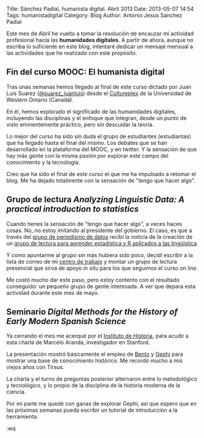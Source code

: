 Title: Sánchez Padial, humanista digital. Abril 2013
Date: 2013-05-07 14:54
Tags: humanistadigital
Category: Blog
Author: Antonio Jesus Sanchez Padial

Este mes de Abril he vuelto a tomar la resolución de encauzar mi actividad
profesional hacia las **humanidades digitales**. A partir de ahora, aunque no
escriba lo suficiente en este blog, intentaré dedicar un mensaje mensual a las
actividades que he realizado con este propósito.

## Fin del curso MOOC: El humanista digital

Tras unas semanas hemos llegado al final de este curso dictado por Juan Luis
Suárez ([@suarez_juanluis](https://twitter.com/suarez_juanluis)) desde el
[Cultureplex](cultureplex.ca) de la Universidad de Western Ontario (Canadá).

En él, hemos explorado el significado de las humanidades digitales, incluyendo
las disciplinas y el enfoque que integran, desde un punto de visto eminentemente
práctico, pero sin descuidar la teoría.

Lo mejor del curso ha sido sin duda el grupo de estudiantes (estudiantas) que ha
llegado hasta el final del mismo. Los debates que se han desarrollado en la
plataforma del MOOC, y en twitter. Y la sensación de que hay más gente con la
misma pasión por explorar este campo del conocimiento y la tecnología.

Creo que ha sido el final de este curso el que me ha impulsado a retomar el
blog. Me ha dejado totalmente con la sensación de "tengo que hacer algo".

## Grupo de lectura *Analyzing Linguistic Data: A practical introduction to statistics*

Cuando tienes la sensación de "tengo que hacer algo", a veces haces cosas. No,
no estoy imitando al presidente del gobierno. El caso, es que a través del [grupo de periodismo de datos](http://medialab-prado.es/article/periodismo_de_datos_-_grupo_de_trabajo) recibí la noticia de la
creación de un [grupo de lectura para aprender estadística y R aplicados a las
lingüística](http://ald.usar.org.es). 

Y como apuntarme al grupo sin más hubiera sido poco, decidí escribir a la lista
de correo de mi [centro de trabajo](http://www.cchs.csic.es) y montar un grupo de lectura presencial
que sirva de apoyo *in situ* para los que seguimos el curso *on line*.

Me costó mucho dar este paso, pero estoy contento con el resultado conseguido:
un pequeño grupo de gente interesada. A ver que depara esta actividad durante
este mes de mayo.

## Seminario *Digital Methods for the History of Early Modern Spanish Science*

Ya cerrando el mes me acerqué por el [Instituto de Historia](http://www.ih.csic.es), para acudir a esta
charla de Marcelo Aranda, investigador en Stanford.

La presentación mostró básicamente el empleo de
[Bento](http://www.filemaker.com/es/products/bento/) y
[Gephi](https://gephi.org/) para mostrar una
base de conocimiento histórico. Me recordó mucho a mis viejos años con Tirsus.

La charla y el turno de preguntas posterior alternaron entre lo metodológico y
tecnológico, y lo propio de la disciplina de la historia moderna de la ciencia.

Por mi parte me quedé con ganas de explorar Gephi, así que espero que en las
próximas semanas pueda escribir un tutorial de introducción a la herramienta.

:wq
